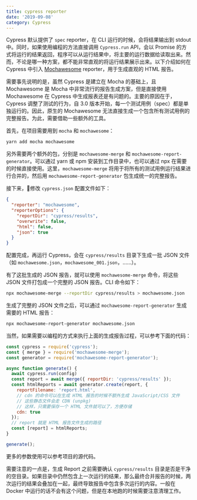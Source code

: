 ```yaml
---
title: cypress reporter
date: '2019-09-08'
category: Cypress
---
```


Cypress 默认提供了 `spec` reporter，在 CLI 运行的时候，会将结果输出到 stdout 中。同时，如果使用编程的方法直接调用 `Cypress.run` API，会以 Promise 的方式将运行的结果返回，程序可以从运行结果中，将主要的运行数据给读取出来。然而，不论是哪一种方案，都不能非常直观的将运行结果展示出来。以下介绍如何在 Cypress 中引入 [Mochawesome](https://adamgruber.github.io/mochawesome/) reporter，用于生成直观的 HTML 报告。

需要事先说明的是，虽然 Cypress 是建立在 Mocha 的基础上，且 Mochawesome 是 Mocha 中非常流行的报告生成方案，但是直接使用 Mochawesome 在 Cypress 中生成报表还是有问题的。主要的原因在于，Cypress 调整了测试的行为，自 3.0 版本开始，每一个测试用例（spec）都是单独运行的。因此，原生的 Mochawesome 无法直接生成一个包含所有测试用例的完整报告。为此，需要借助一些额外的工具。

首先，在项目需要用到 `mocha` 和 `mochawesome`：

```bash
yarn add mocha mochawesome
```

另外需要两个额外的包，分别是 `mochawesome-merge` 和 `mochawesome-report-generator`。可以通过 yarn 或 npm 安装到工作目录中，也可以通过 npx 在需要的时候直接使用。这里，`mochawesome-merge` 将用于将所有的测试用例运行结果进行合并的，然后用 `mochawesome-report-generator` 包生成统一的完整报告。

接下来，修改 `cypress.json` 配置文件如下：

```json
{
  "reporter": "mochawesome",
  "reporterOptions": {
    "reportDir": "cypress/results",
    "overwrite": false,
    "html": false,
    "json": true
  }
}
```

配置完成，再运行 Cypress，会在 `cypress/results` 目录下生成一批 JSON 文件（如 `mochawesome.json`，`mochawesome_001.json`，……）。

有了这批生成的 JSON 报告，就可以使用 `mochawesome-merge` 命令，将这些 JSON 文件打包成一个完整的 JSON 报告。CLI 命令如下：

```bash
npx mochawesome-merge --reportDir cypress/results > mochawesome.json
```

生成了完整的 JSON 文件之后，可以通过 `mochawesome-report-generator` 生成需要的 HTML 报告：

```bash
npx mochawesome-report-generator mochawesome.json
```

当然，如果需要以编程的方式来执行上面的生成报告过程，可以参考下面的代码：

```javascript
const cypress = require('cypress');
const { merge } = require('mochawesome-merge');
const generator = require('mochawesome-report-generator');

async function generate() {
  await cypress.run(config)
  const report = await merge({ reportDir: 'cypress/results' });
  const htmlReports = await generator.create(report, {
    reportFilename: 'report.html',
    // cdn 的命令可以在生成 HTML 报告的时候不额外生成 JavaScript/CSS 文件
    // 这些静态文件会走 CDN (unpkg)
    // 这样，只需要保存一个 HTML 文件就可以了，方便存储
    cdn: true
  });
  // report 就是 HTML 报告文件生成的路径
  const [report] = htmlReports;
}

generate();
```

更多的参数使用可以参考项目的源代码。

需要注意的一点是，生成 Report 之前需要确认 `cypress/results` 目录是否是干净的空目录。如果目录中仍然包含上一次运行的结果，那么最终合并报告的时候，两次运行的结果会叠加在一起，最终导致报告中包含多次运行的内容。一般在 Docker 中运行的话不会有这个问题，但是在本地跑的时候需要注意清理工作。
